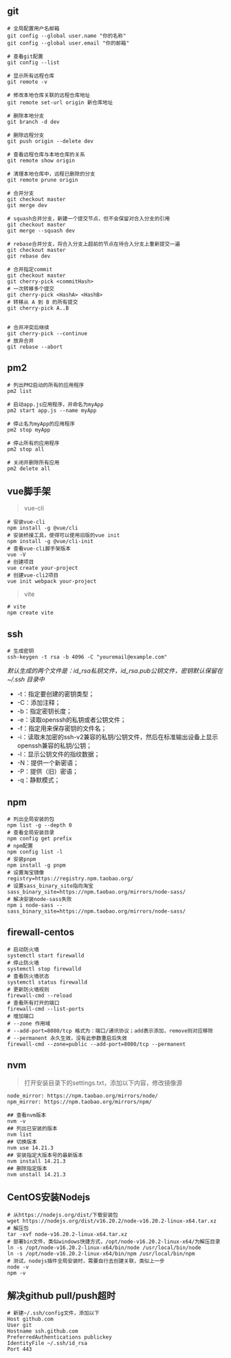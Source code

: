 ## git
```shell
# 全局配置用户名邮箱
git config --global user.name "你的名称"
git config --global user.email "你的邮箱"

# 查看git配置
git config --list

# 显示所有远程仓库
git remote -v

# 修改本地仓库关联的远程仓库地址
git remote set-url origin 新仓库地址

# 删除本地分支
git branch -d dev

# 删除远程分支
git push origin --delete dev

# 查看远程仓库与本地仓库的关系
git remote show origin

# 清理本地仓库中，远程已删除的分支
git remote prune origin

# 合并分支
git checkout master
git merge dev

# squash合并分支，新建一个提交节点，但不会保留对合入分支的引用
git checkout master
git merge --squash dev

# rebase合并分支，将合入分支上超前的节点在待合入分支上重新提交一遍
git checkout master
git rebase dev

# 合并指定commit
git checkout master
git cherry-pick <commitHash>
# 一次转移多个提交
git cherry-pick <HashA> <HashB>
# 转移从 A 到 B 的所有提交
git cherry-pick A..B


# 合并冲突后继续
git cherry-pick --continue
# 放弃合并
git rebase --abort
```

## pm2
```shell
# 列出PM2启动的所有的应用程序
pm2 list

# 启动app.js应用程序，并命名为myApp
pm2 start app.js --name myApp

# 停止名为myApp的应用程序
pm2 stop myApp

# 停止所有的应用程序
pm2 stop all

# 关闭并删除所有应用
pm2 delete all
```

## vue脚手架
> vue-cli
```shell
# 安装vue-cli
npm install -g @vue/cli
# 安装桥接工具，使得可以使用旧版的vue init
npm install -g @vue/cli-init
# 查看vue-cli脚手架版本
vue -V
# 创建项目
vue create your-project
# 创建vue-cli2项目
vue init webpack your-project
```
> vite
```shell
# vite
npm create vite
```

## ssh
```shell
# 生成密钥
ssh-keygen -t rsa -b 4096 -C "youremail@example.com"
```
*默认生成的两个文件是：id_rsa私钥文件，id_rsa.pub公钥文件，密钥默认保留在 ~/.ssh 目录中*
+ -t：指定要创建的密钥类型；
+ -C：添加注释；
+ -b：指定密钥长度；
+ -e：读取openssh的私钥或者公钥文件；
+ -f：指定用来保存密钥的文件名；
+ -i：读取未加密的ssh-v2兼容的私钥/公钥文件，然后在标准输出设备上显示openssh兼容的私钥/公钥；
+ -l：显示公钥文件的指纹数据；
+ -N：提供一个新密语；
+ -P：提供（旧）密语；
+ -q：静默模式；

## npm
```shell
# 列出全局安装的包
npm list -g --depth 0
# 查看全局安装目录
npm config get prefix
# npm配置
npm config list -l
# 安装pnpm
npm install -g pnpm
# 设置淘宝镜像
registry=https://registry.npm.taobao.org/
# 设置sass_binary_site指向淘宝
sass_binary_site=https://npm.taobao.org/mirrors/node-sass/
# 解决安装node-sass失败
npm i node-sass --sass_binary_site=https://npm.taobao.org/mirrors/node-sass/
```

## firewall-centos
```shell
# 启动防火墙
systemctl start firewalld
# 停止防火墙 
systemctl stop firewalld
# 查看防火墙状态
systemctl status firewalld
# 更新防火墙规则
firewall-cmd --reload
# 查看所有打开的端口
firewall-cmd --list-ports
# 增加端口
# --zone 作用域
# --add-port=8080/tcp 格式为：端口/通讯协议；add表示添加，remove则对应移除
# --permanent 永久生效，没有此参数重启后失效
firewall-cmd --zone=public --add-port=8080/tcp --permanent
```

## nvm
> 打开安装目录下的settings.txt，添加以下内容，修改镜像源
```text
node_mirror: https://npm.taobao.org/mirrors/node/
npm_mirror: https://npm.taobao.org/mirrors/npm/
```
```shell
## 查看nvm版本
nvm -v
## 列出已安装的版本
nvm list
## 切换版本
nvm use 14.21.3
## 安装指定大版本号的最新版本
nvm install 14.21.3
## 删除指定版本
nvm unstall 14.21.3
```

## CentOS安装Nodejs
```shell
# 从https://nodejs.org/dist/下载安装包
wget https://nodejs.org/dist/v16.20.2/node-v16.20.2-linux-x64.tar.xz
# 解压包
tar -xvf node-v16.20.2-linux-x64.tar.xz
# 部署bin文件，类似windows快捷方式，/opt/node-v16.20.2-linux-x64/为解压目录
ln -s /opt/node-v16.20.2-linux-x64/bin/node /usr/local/bin/node
ln -s /opt/node-v16.20.2-linux-x64/bin/npm /usr/local/bin/npm
# 测试，nodejs插件全局安装时，需要自行去创建关联，类似上一步
node -v
npm -v
```

## 解决github pull/push超时
```shell
# 新建~/.ssh/config文件，添加以下
Host github.com
User git
Hostname ssh.github.com
PreferredAuthentications publickey
IdentityFile ~/.ssh/id_rsa
Port 443
```